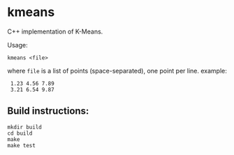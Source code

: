 # kmeans
C++ implementation of K-Means.

Usage:

    kmeans <file>

where `file` is a list of points (space-separated), one point per line.
example:

     1.23 4.56 7.89
     3.21 6.54 9.87


## Build instructions:

    mkdir build
    cd build
    make
    make test
